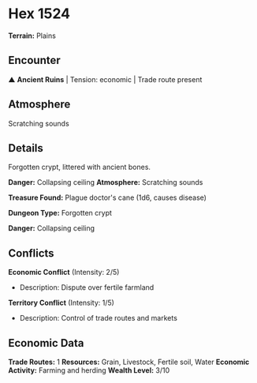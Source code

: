 # Hex 1524

**Terrain:** Plains

## Encounter
▲ **Ancient Ruins** | Tension: economic | Trade route present

## Atmosphere
Scratching sounds

## Details
Forgotten crypt, littered with ancient bones.

**Danger:** Collapsing ceiling
**Atmosphere:** Scratching sounds

**Treasure Found:** Plague doctor's cane (1d6, causes disease)


**Dungeon Type:** Forgotten crypt

**Danger:** Collapsing ceiling

## Conflicts
**Economic Conflict** (Intensity: 2/5)
- Description: Dispute over fertile farmland

**Territory Conflict** (Intensity: 1/5)
- Description: Control of trade routes and markets

## Economic Data
**Trade Routes:** 1
**Resources:** Grain, Livestock, Fertile soil, Water
**Economic Activity:** Farming and herding
**Wealth Level:** 3/10
